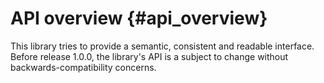 # API overview {#api_overview}

This library tries to provide a semantic, consistent and readable interface. Before release 1.0.0, the library's API is a subject to change without backwards-compatibility concerns.